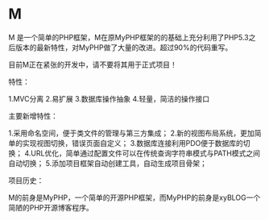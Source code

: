 M
=

M 是一个简单的PHP框架，M在原MyPHP框架的的基础上充分利用了PHP5.3之后版本的最新特性，对MyPHP做了大量的改进。超过90%的代码重写。

目前M正在紧张的开发中，请不要将其用于正式项目！

特性：

1.MVC分离
2.易扩展
3.数据库操作抽象
4.轻量，简洁的操作接口

主要新增特性：

1.采用命名空间，便于类文件的管理与第三方集成；
2.新的视图布局系统，更加简单的实现视图切换，错误页面自定义；
3.数据库连接利用PDO便于数据库的切换；
4.URL优化，简单通过配置文件可以在传统查询字符串模式与PATH模式之间自动切换；
5.添加项目框架自动创建工具，自动生成项目骨架；

项目历史：

M的前身是MyPHP，一个简单的开源PHP框架，而MyPHP的前身是xyBLOG一个简陋的PHP开源博客程序。